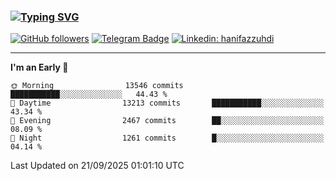### [![Typing SVG](https://readme-typing-svg.herokuapp.com?font=lato&size=22&lines=Hi+There+👋)](https://git.io/typing-svg) 

[![GitHub followers](https://img.shields.io/github/followers/hanifazzuhdi?label=Follow&style=social)](https://github.com/hanifazzuhdi/?tab=follow) 
[![Telegram Badge](https://img.shields.io/badge/-hanif0198-blue?style=social&logo=telegram&link=https://www.t.me/hanif0198/)](https://www.t.me/hanif0198/) 
[![Linkedin: hanifazzuhdi](https://img.shields.io/badge/-hanifazzuhdi-blue?style=flat-square&logo=Linkedin&logoColor=white&link=https://www.linkedin.com/in/hanif-az-zuhdi-69688019b/)](https://www.linkedin.com/in/hanif-az-zuhdi-69688019b/) 

<hr/>

<!--START_SECTION:waka-->
**I'm an Early 🐤** 

```text
🌞 Morning                13546 commits       ███████████░░░░░░░░░░░░░░   44.43 % 
🌆 Daytime                13213 commits       ███████████░░░░░░░░░░░░░░   43.34 % 
🌃 Evening                2467 commits        ██░░░░░░░░░░░░░░░░░░░░░░░   08.09 % 
🌙 Night                  1261 commits        █░░░░░░░░░░░░░░░░░░░░░░░░   04.14 % 
```



 Last Updated on 21/09/2025 01:01:10 UTC
<!--END_SECTION:waka-->
